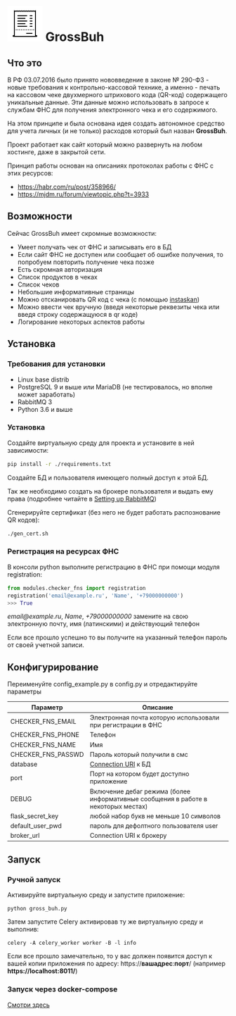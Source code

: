 # ![GrossBuh](https://github.com/SetRandom/gross_buh/raw/master/static/icon.png) GrossBuh

## Что это

В РФ 03.07.2016 было принято нововведение в законе № 290-ФЗ - новые требования к контрольно-кассовой технике, 
а именно - печать на кассовом чеке двухмерного штрихового кода (QR-код) содержащего уникальные данные. 
Эти данные можно использовать в запросе к службам ФНС для получения электронного чека и его содержимого. 

На этом принципе и была основана идея создать автономное средство для учета личных (и не только) 
расходов который был назван **GrossBuh**.

Проект работает как сайт который можно развернуть на любом хостинге, даже в закрытой сети.

Принцип работы основан на описаниях протоколах работы с ФНС с этих ресурсов:
* https://habr.com/ru/post/358966/
* https://mjdm.ru/forum/viewtopic.php?t=3933

## Возможности

Сейчас GrossBuh имеет скромные возможности:
* Умеет получать чек от ФНС и записывать его в БД
* Если сайт ФНС не доступен или сообщает об ошибке получения, то попробуем повторить получение чека позже
* Есть скромная авторизация
* Список продуктов в чеках
* Список чеков
* Небольшие информативные страницы
* Можно отсканировать QR код с чека (с помощью [instaskan](https://schmich.github.io/instascan/))
* Можно ввести чек вручную (введя некоторые реквезиты чека или введя строку содержащуюся в qr коде)
* Логирование некоторых аспектов работы

## Установка
### Требования для установки

* Linux base distrib
* PostgreSQL 9 и выше или MariaDB (не тестировалось, но вполне может заработать)
* RabbitMQ 3
* Python 3.6 и выше



### Установка

Создайте виртуальную среду для проекта и установите в ней зависимости:
```bash
pip install -r ./requirements.txt
```
Создайте БД и пользователя имеющего полный доступ к этой БД.

Так же необходимо создать на брокере пользователя и выдать ему права (подробнее читайте в [Setting up RabbitMQ](https://docs.celeryproject.org/en/latest/getting-started/brokers/rabbitmq.html#setting-up-rabbitmq))

Сгенерируйте сертификат (без него не будет работать распознование QR кодов):
```bash
./gen_cert.sh
```

### Регистрация на ресурсах ФНС

В консоли python выполните регистрацию в ФНС при помощи модуля registration:
```python
from modules.checker_fns import registration
registration('email@example.ru', 'Name', '+79000000000')
>>> True

```
_email@example.ru_, _Name_, _+79000000000_ замените на свою электронную почту, имя (латинскими) и действующий телефон

Если все прошло успешно то вы получите на указанный телефон пароль от своей учетной записи.

## Конфигурирование

Переименуйте config_example.py в config.py и отредактируйте параметры 

Параметр | Описание
---------|---------
CHECKER_FNS_EMAIL|Электронная почта которую использовали при регистрации в ФНС
CHECKER_FNS_PHONE|Телефон
CHECKER_FNS_NAME|Имя
CHECKER_FNS_PASSWD|Пароль который получили в смс
database| [Connection URI](https://www.postgresql.org/docs/current/libpq-connect.html#LIBPQ-CONNSTRING) к БД
port| Порт на котором будет доступно приложение
DEBUG| Включение дебаг режима (более информативные сообщения в работе в некоторых местах)
flask_secret_key| любой набор букв не меньше 10 символов
default_user_pwd| пароль для дефолтного пользователя user
broker_url|Connection URI к брокеру

## Запуск

### Ручной запуск

Активируйте виртуальную среду и запустите приложение:
```
python gross_buh.py
```

Затем запустите Celery активировав ту же виртуальную среду и выполнив:
```
celery -A celery_worker worker -B -l info
```

Если все прошло замечательно, то у вас должен появится доступ к вашей копии приложения по адресу: https://**вашадрес**:**порт**/
 (например **https://localhost:8011/**)
 
### Запуск через docker-compose

[Смотри здесь](https://github.com/SetRandom/gross_buh_docker)